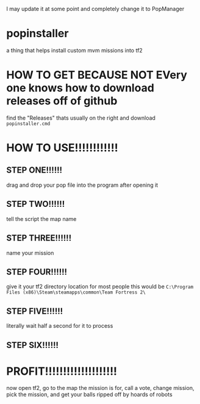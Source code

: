I may update it at some point and completely change it to PopManager

# popinstaller
a thing that helps install custom mvm missions into tf2
# HOW TO GET BECAUSE NOT EVery one knows how to download releases off of github
find the "Releases" thats usually on the right and download `popinstaller.cmd`
# HOW TO USE!!!!!!!!!!!!
## STEP ONE!!!!!!
drag and drop your pop file into the program after opening it
## STEP TWO!!!!!!
tell the script the map name
## STEP THREE!!!!!!
name your mission
## STEP FOUR!!!!!!
give it your tf2 directory location
for most people this would be `C:\Program Files (x86)\Steam\steamapps\common\Team Fortress 2\`
## STEP FIVE!!!!!!
literally wait half a second for it to process
## STEP SIX!!!!!!
# PROFIT!!!!!!!!!!!!!!!!!!!!
now open tf2, go to the map the mission is for, call a vote, change mission, pick the mission, and get your balls ripped off by hoards of robots
